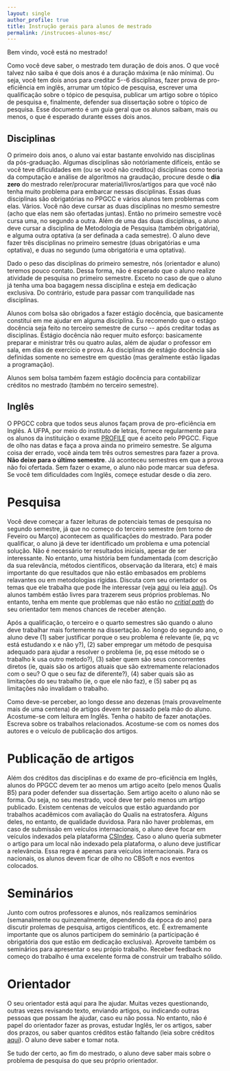 ```yaml
---
layout: single
author_profile: true
title: Instrução gerais para alunos de mestrado
permalink: /instrucoes-alunos-msc/
---
```


Bem vindo, você está no mestrado!

Como você deve saber, o mestrado tem duração de dois anos. O que você talvez não saiba é que dois anos é a duração máxima (e não mínima). Ou seja, você tem dois anos para creditar 5--6 disciplinas, fazer prova de pro-eficiência em inglês, arrumar um tópico de pesquisa, escrever uma qualificação sobre o tópico de pesquisa, publicar um artigo sobre o tópico de pesquisa e, finalmente, defender sua dissertação sobre o tópico de pesquisa. Esse documento é um guia geral que os alunos saibam, mais ou menos, o que é esperado durante esses dois anos.

## Disciplinas

O primeiro dois anos, o aluno vai estar bastante envolvido nas disciplinas da pós-graduação. Algumas disciplinas são notóriamente difíceis, então se você teve dificuldades em (ou se você não creditou) disciplinas como teoria da computação e análise de algorítmos na graudação, procure desde o **dia zero** do mestrado reler/procurar material/livros/artigos para que você não tenha muito problema para embarcar nessas disciplinas. Essas duas disciplinas são obrigatórias no PPGCC e vários alunos tem problemas com elas. Vários. Você não deve cursar as duas disciplinas no mesmo semestre (acho que elas nem são ofertadas juntas). Então no primeiro semestre você cursa uma, no segundo a outra. Além de uma das duas disciplinas, o aluno deve cursar a disciplina de Metodologia de Pesquisa (também obrigatória), e alguma outra optativa (a ser definada a cada semestre). O aluno deve fazer três disciplinas no primeiro semestre (duas obrigatórias e uma optativa), e duas no segundo (uma obrigatória e uma optativa).

Dado o peso das disciplinas do primeiro semestre, nós (orientador e aluno) teremos pouco contato. Dessa forma, não é esperado que o aluno realize atividade de pesquisa no primeiro semestre. Exceto no caso de que o aluno já tenha uma boa bagagem nessa disciplina e esteja em dedicação exclusiva. Do contrário, estude para passar com tranquilidade nas disciplinas.

Alunos com bolsa são obrigados a fazer estágio docência, que basicamente constitui em me ajudar em alguma disciplina. Eu recomendo que o estágo docência seja feito no terceiro semestre de curso -- após creditar todas as disciplinas. Estágio docência não requer muito esforço: basicamente preparar e ministrar três ou quatro aulas, além de ajudar o professor em sala, em dias de exercício e prova. As disciplinas de estágio docência são definidas somente no semestre em questão (mas geralmente estão ligadas a programação).

Alunos sem bolsa também fazem estágio docência para contabilizar créditos no mestrado (também no terceiro semestre).

## Inglês

O PPGCC cobra que todos seus alunos façam prova de pro-eficiência em Inglês. A UFPA, por meio do instituto de letras, fornece regularmente para os alunos da instituição o exame [PROFILE](http://profile.ufpa.br/) que é aceito pelo PPGCC. Fique de olho nas datas e faça a prova ainda no primeiro semestre. Se alguma coisa der errado, você ainda tem três outros semestres para fazer a prova. **Não deixe para o último semestre**. Já aconteceu semestres em que a prova não foi ofertada. Sem fazer o exame, o aluno não pode marcar sua defesa. Se você tem dificuldades com Inglês, começe estudar desde o dia zero.

# Pesquisa

Você deve começar a fazer leituras de potenciais temas de pesquisa no segundo semestre, já que no começo do terceiro semestre (em torno de Feveiro ou Março) acontecem as qualificações do mestrado. Para poder qualificar, o aluno já deve ter identificado um problema e uma potencial solução. Não é necessário ter resultados iniciais, apesar de ser interessante. No entanto, uma história bem fundamentada (com descrição da sua relevância, métodos científicos, observação da literara, etc) é mais importante do que resultados que não estão embasados em problems relavantes ou em metodologias rígidas. Discuta com seu orientador os temas que ele trabalha que pode lhe interessar (veja [aqui](/research) ou leia [aqui](/publications)). Os alunos também estão livres para trazerem seus próprios problemas. No entanto, tenha em mente que problemas que não estão no [*critial path*](http://www.pgbovine.net/critical-path.htm) do seu orientador tem menos chances de receber atenção.

Após a qualificação, o terceiro e o quarto semestres são quando o aluno deve trabalhar mais fortemente na dissertação. Ao longo do segundo ano, o aluno deve (1) saber justificar porque o seu problema é relevante (ie, pq vc está estudando x e não y?), (2) saber empregar um método de pesquisa adequado para ajudar a resolver o problema (ie, pq esse método se o trabalho k usa outro metodo?), (3) saber quem são seus concorrentes diretos (ie, quais são os artigos atuais que são extremamente relacionados com o seu? O que o seu faz de diferente?), (4) saber quais são as limitações do seu trabalho (ie, o que ele não faz), e (5) saber pq as limitações não invalidam o trabalho.

Como deve-se perceber, ao longo desse ano dezenas (mais provavelmente mais de uma centena) de artigos devem ter passado pela mão do aluno. Acostume-se com leitura em Inglês. Tenha o habito de fazer anotações. Escreva sobre os trabalhos relacionados. Acostume-se com os nomes dos autores e o veículo de publicação dos artigos.

# Publicação de artigos

Além dos créditos das disciplinas e do exame de pro-eficiência em Inglês, alunos do PPGCC devem ter ao menos um artigo aceito (pelo menos Qualis B5) para poder defender sua dissertação. Sem artigo aceito o aluno não se forma. Ou seja, no seu mestrado, você deve ter pelo menos um artigo publicado. Existem centenas de veículos que estão aguardando por trabalhos acadêmicos com avaliação do Qualis na estratosfera. Alguns deles, no entanto, de qualidade duvidosa. Para não haver problemas, em caso de submissão em veículos internacionais, o aluno deve focar em veículos indexados pela plataforma [CSIndex](https://csindexbr.org/). Caso o aluno queria submeter o artigo para um local não indexado pela plataforma, o aluno deve justificar a relevância. Essa regra é apenas para veículos internacionais. Para os nacionais, os alunos devem ficar de olho no CBSoft e nos eventos colocados.

# Seminários

Junto com outros professores e alunos, nós realizamos seminários (semanalmente ou quinzenalmente, dependendo da época do ano) para discutir prolemas de pesquisa, artigos científicos, etc. É extremamente importante que os alunos participem do seminário (a participação é obrigatória dos que estão em dedicação exclusiva). Aproveite também os seminários para apresentar o seu própio trabalho. Receber feedback no começo do trabalho é uma excelente forma de construir um trabalho sólido.

# Orientador

O seu orientador está aqui para lhe ajudar. Muitas vezes questionando, outras vezes revisando texto, enviando artigos, ou indicando outras pessoas que possam lhe ajudar, caso eu não possa. No entanto, não é papel do orientador fazer as provas, estudar Inglês, ler os artigos, saber dos prazos, ou saber quantos créditos estão faltando (leia sobre créditos [aqui](/mestrado-ppgcc)). O aluno deve saber e tomar nota.

Se tudo der certo, ao fim do mestrado, o aluno deve saber mais sobre o problema de pesquisa do que seu próprio orientador.
